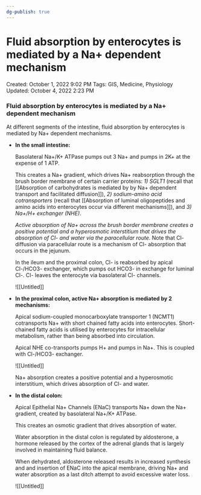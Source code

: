 ```yaml
---
dg-publish: true
---
```


# Fluid absorption by enterocytes is mediated by a Na+ dependent mechanism

Created: October 1, 2022 9:02 PM
Tags: GIS, Medicine, Physiology
Updated: October 4, 2022 2:23 PM

### Fluid absorption by enterocytes is mediated by a Na+ dependent mechanism

At different segments of the intestine, fluid absorption by enterocytes is mediated by Na+ dependent mechanisms.

- **In the small intestine:**
    
    Basolateral Na+/K+ ATPase pumps out 3 Na+ and pumps in 2K+ at the expense of 1 ATP.
    
    This creates a Na+ gradient, which drives Na+ reabsorption through the brush border membrane of certain carrier proteins: *1) SGLT1* (recall that [[Absorption of carbohydrates is mediated by by Na+ dependent transport and facilitated diffusion]]), *2) sodium-amino acid cotransporters* (recall that [[Absorption of luminal oligopeptides and amino acids into enterocytes occur via different mechanisms]]), and *3) Na+/H+ exchanger (NHE)*.
    
    *Active absorption of Na+ across the brush border membrane creates a positive potential and a hyperosmotic interstitium that drives the absorption of Cl- and water via the paracellular route.* Note that Cl- diffusion via paracellular route is a mechanism of Cl- absorption that occurs in the jejunum.
    
    In the ileum and the proximal colon, Cl- is reabsorbed by apical Cl-/HCO3- exchanger, which pumps out HCO3- in exchange for luminal Cl-. Cl- leaves the enterocyte via basolateral Cl- channels.
    
    ![[Untitled]]
    
- **In the proximal colon, active Na+ absorption is mediated by 2 mechanisms:**
    
    Apical sodium-coupled monocarboxylate transporter 1 (NCMT1) cotransports Na+ with short chained fatty acids into enterocytes. Short-chained fatty acids is utilised by enterocytes for intracellular metabolism, rather than being absorbed into circulation.
    
    Apical NHE co-transports pumps H+ and pumps in Na+. This is coupled with Cl-/HCO3- exchanger.
    
    ![[Untitled]]
    
    Na+ absorption creates a positive potential and a hyperosmotic interstitium, which drives absorption of Cl- and water.
    
- **In the distal colon:**
    
    Apical Epithelial Na+ Channels (ENaC) transports Na+ down the Na+ gradient, created by basolateral Na+/K+ ATPase.
    
    This creates an osmotic gradient that drives absorption of water.
    
    Water absorption in the distal colon is regulated by aldosterone, a hormone released by the cortex of the adrenal glands that is largely involved in maintaining fluid balance.
    
    When dehydrated, aldosterone released results in increased synthesis and and insertion of ENaC into the apical membrane, driving Na+ and water absorption as a last ditch attempt to avoid excessive water loss.
    
    ![[Untitled]]